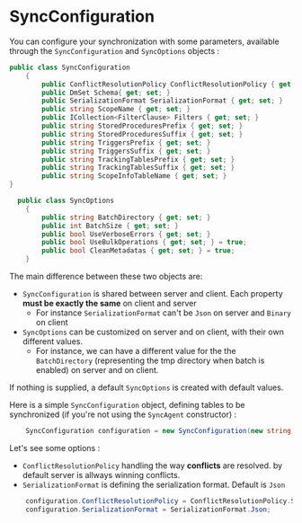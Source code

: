 # SyncConfiguration

You can configure your synchronization with some parameters, available through the `SyncConfiguration` and `SyncOptions` objects :  

``` csharp
public class SyncConfiguration
    {
        public ConflictResolutionPolicy ConflictResolutionPolicy { get; set; } 
        public DmSet Schema{ get; set; }
        public SerializationFormat SerializationFormat { get; set; }
        public string ScopeName { get; set; }
        public ICollection<FilterClause> Filters { get; set; }
        public string StoredProceduresPrefix { get; set; }
        public string StoredProceduresSuffix { get; set; }
        public string TriggersPrefix { get; set; }
        public string TriggersSuffix { get; set; }
        public string TrackingTablesPrefix { get; set; }
        public string TrackingTablesSuffix { get; set; }
        public string ScopeInfoTableName { get; set; } 
}
```

``` csharp
  public class SyncOptions
    {
        public string BatchDirectory { get; set; }
        public int BatchSize { get; set; }
        public bool UseVerboseErrors { get; set; }
        public bool UseBulkOperations { get; set; } = true;
        public bool CleanMetadatas { get; set; } = true;
    }
```

The main difference between these two objects are:
* `SyncConfiguration` is shared between server and client. Each property **must be exactly the same** on client and server 
    * For instance `SerializationFormat` can't be `Json` on server and `Binary` on client
* `SyncOptions` can be customized on server and on client, with their own different values.
    * For instance, we can have a different value for the the `BatchDirectory` (representing the tmp directory when batch is enabled) on server and on client.

If nothing is supplied, a default `SyncOptions` is created with default values.


Here is a simple `SyncConfiguration` object, defining tables to be synchronized (if you're not using the `SyncAgent` constructor) :
``` cs
    SyncConfiguration configuration = new SyncConfiguration(new string[] { "Customer", "Address", "CustomerAddress" });
```

Let's see some options :  

- `ConflictResolutionPolicy` handling the way **conflicts** are resolved. by default server is allways winning conflicts.
- `SerializationFormat` is defining the serialization format. Default is `Json`

``` cs
    configuration.ConflictResolutionPolicy = ConflictResolutionPolicy.ServerWins; 
    configuration.SerializationFormat = SerializationFormat.Json;
```

